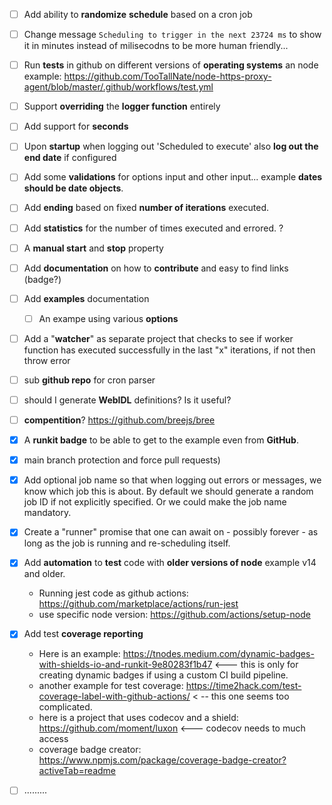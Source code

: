 - [ ] Add ability to **randomize** **schedule** based on a cron job

- [ ] Change message `Scheduling to trigger in the next 23724 ms` to show it in minutes instead of milisecodns to be more human friendly...

- [ ] Run **tests** in github on different versions of **operating systems** an node example: https://github.com/TooTallNate/node-https-proxy-agent/blob/master/.github/workflows/test.yml

- [ ] Support **overriding** the **logger function** entirely

- [ ] Add support for **seconds**

- [ ] Upon **startup** when logging out 'Scheduled to execute' also **log out the end date** if configured

- [ ] Add some **validations** for options input and other input... example **dates should be date objects**.

- [ ] Add **ending** based on fixed **number of iterations** executed.

- [ ] Add **statistics** for the number of times executed and errored. ?

- [ ] A **manual start** and **stop** property

- [ ] Add **documentation** on how to **contribute** and easy to find links (badge?)

- [ ] Add **examples** documentation

    - [ ] An exampe using various **options**

- [ ] Add a "**watcher**" as separate project that checks to see if worker function has executed successfully in the last "x" iterations, if not then throw error

- [ ] sub **github repo** for cron parser

- [ ] should I generate **WebIDL** definitions? Is it useful?

- [ ] **compentition**? https://github.com/breejs/bree

- [x] A **runkit badge** to be able to get to the example even from **GitHub**.

- [x] main branch protection and force pull requests) 

- [x] Add optional job name so that when logging out errors or messages, we know which job this is about. By default we should generate a random job ID if not explicitly specified. Or we could make the job name mandatory.

- [x] Create a "runner" promise that one can await on - possibly forever - as long as the job is running and re-scheduling itself.

- [x] Add **automation** to **test** code with **older versions of node** example v14 and older.

    * Running jest code as github actions: https://github.com/marketplace/actions/run-jest
    * use specific node version: https://github.com/actions/setup-node

- [x] Add test **coverage reporting**

    * Here is an example: https://tnodes.medium.com/dynamic-badges-with-shields-io-and-runkit-9e80283f1b47 <--- this is only for creating dynamic badges if using a custom CI build pipeline.   

    - another example for test coverage: https://time2hack.com/test-coverage-label-with-github-actions/ < -- this one seems too complicated.
    - here is a project that uses codecov and a shield: https://github.com/moment/luxon <--- codecov needs to much access
    - coverage badge creator: https://www.npmjs.com/package/coverage-badge-creator?activeTab=readme
- [ ] .........
